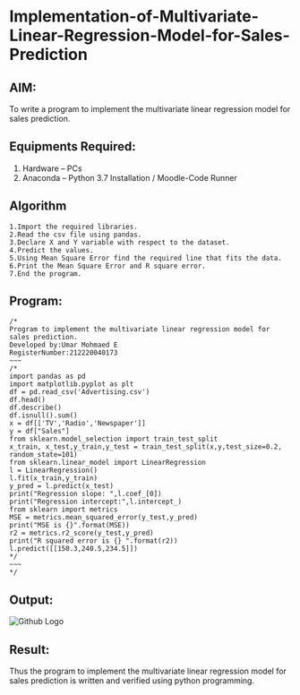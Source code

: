 # Implementation-of-Multivariate-Linear-Regression-Model-for-Sales-Prediction

## AIM:
To write a program to implement the multivariate linear regression model for sales prediction.

## Equipments Required:
1. Hardware – PCs
2. Anaconda – Python 3.7 Installation / Moodle-Code Runner

## Algorithm
~~~
1.Import the required libraries.
2.Read the csv file using pandas.
3.Declare X and Y variable with respect to the dataset.
4.Predict the values.
5.Using Mean Square Error find the required line that fits the data.
6.Print the Mean Square Error and R square error.
7.End the program. 
~~~ 

## Program:
```
/*
Program to implement the multivariate linear regression model for sales prediction.
Developed by:Umar Mohmaed E 
RegisterNumber:212220040173  
~~~
/*
import pandas as pd
import matplotlib.pyplot as plt
df = pd.read_csv('Advertising.csv')
df.head()
df.describe()
df.isnull().sum()
x = df[['TV','Radio','Newspaper']]
y = df["Sales"]
from sklearn.model_selection import train_test_split
x_train, x_test,y_train,y_test = train_test_split(x,y,test_size=0.2, random_state=101)
from sklearn.linear_model import LinearRegression
l = LinearRegression()
l.fit(x_train,y_train)
y_pred = l.predict(x_test)
print("Regression slope: ",l.coef_[0])
print("Regression intercept:",l.intercept_)
from sklearn import metrics
MSE = metrics.mean_squared_error(y_test,y_pred)
print("MSE is {}".format(MSE))
r2 = metrics.r2_score(y_test,y_pred)
print("R squared error is {} ".format(r2))
l.predict([[150.3,240.5,234.5]])
*/
~~~
*/
```

## Output:
![Github Logo](sam.png)


## Result:
Thus the program to implement the multivariate linear regression model for sales prediction is written and verified using python programming.
